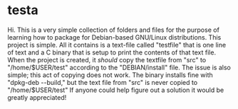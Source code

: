 # testa
Hi. This is a very simple collection of folders and files for the purpose of learning how to package for Debian-based GNU/Linux distributions.
This project is simple. All it contains is a text-file called "testfile" that is one line of text and a C binary that is setup to print the contents of that text file.
When the project is created, it *should* copy the textfile from "src" to "/home/$USER/test" according to the "DEBIAN/install" file.
The issue is also simple; this act of copying does not work. The binary installs fine with "dpkg-deb --build," but the text file from "src" is never copied to "/home/$USER/test"
If anyone could help figure out a solution it would be greatly appreciated!
